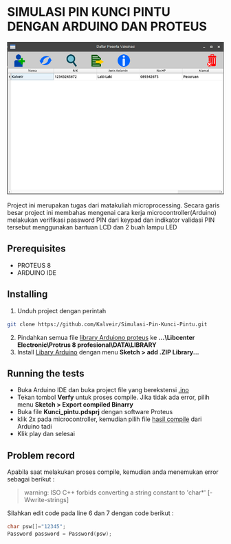 # SIMULASI PIN KUNCI PINTU DENGAN ARDUINO DAN PROTEUS
<p align = "center">
  <img src= "https://github.com/Kalveir/Program-Pencatat-Data-Peserta-Vaksinasi/blob/master/screenshoot/Tabel.jpg">
</p>

Project ini merupakan tugas dari matakuliah microprocessing. Secara garis besar project ini membahas mengenai cara kerja microcontroller(Arduino) melakukan verifikasi password PIN dari keypad dan indikator validasi PIN tersebut menggunakan bantuan LCD dan 2 buah lampu LED
## Prerequisites
* PROTEUS 8
* ARDUINO IDE
 ## Installing
1. Unduh project dengan perintah
```sh
git clone https://github.com/Kalveir/Simulasi-Pin-Kunci-Pintu.git
```
2. Pindahkan semua file [library Arduiono proteus](https://www.google.com) ke **...\Libcenter Electronic\Protrus 8 profesional\DATA\LIBRARY**
3.  Install [Libary Arduino](https://www.google.com) dengan menu **Sketch > add .ZIP Library...**
## Running the tests 
* Buka Arduino IDE dan buka project file yang berekstensi [.ino](https://www.google.com)
* Tekan tombol **Verfy** untuk proses compile. Jika tidak ada error, pilih menu **Sketch > Export compiled Binarry**
* Buka file **Kunci_pintu.pdsprj** dengan software Proteus
* klik 2x pada microcontroller, kemudian pilih file [hasil compile](https://www.google.com) dari Arduino tadi
* Klik play dan selesai

## Problem record
Apabila saat melakukan proses compile, kemudian anda menemukan error sebagai berikut :
> warning: ISO C++ forbids converting a string constant to 'char*' [-Wwrite-strings]

Silahkan edit code pada line 6 dan 7 dengan code berikut :
```C
char psw[]="12345";
Password password = Password(psw);
```
